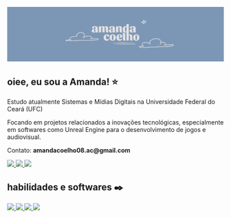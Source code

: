 ![Banner da Amanda Coelho](./banner.png)

## oiee, eu sou a Amanda! ⭐

Estudo atualmente Sistemas e Mídias Digitais na Universidade Federal do Ceará (UFC)

Focando em projetos relacionados a inovações tecnológicas, especialmente em softwares como Unreal Engine para o desenvolvimento de jogos e audiovisual.

Contato: __amandacoelho08.ac@gmail.com__

<div align="left">
  <a href="https://www.behance.net/amandaco3lho" target="_blank">
    <img src="https://img.shields.io/badge/Behance-7C97B6?style=for-the-badge&logo=behance&labelColor=7C97B6"/>
  </a>
  <a href="https://www.linkedin.com/in/amandaco3lho/" target="_blank">
    <img src="https://img.shields.io/badge/Linkedin-7C97B6?style=for-the-badge&logo=linkedin&labelColor=7C97B6"/>
  </a>
  <a href="https://www.instagram.com/amanda_fc2/" target="_blank">
    <img src="https://img.shields.io/badge/Instagram-7C97B6?style=for-the-badge&logo=instagram&logoColor=FFF&labelColor=7C97B6"/>
  </a>
</div>

## habilidades e softwares ✒️

<div align="left">
  <a href="https://www.unrealengine.com/en-US" target="_blank">
    <img src="https://img.shields.io/badge/Unreal%20Engine-7C97B6?style=for-the-badge&logo=unrealengine&labelColor=7C97B6"/>
  </a>
  <a href="https://processingfoundation.org/" target="_blank">
    <img src="https://img.shields.io/badge/Processing%20Foundation-7C97B6?style=for-the-badge&logo=processingfoundation&labelColor=7C97B6"/>
  </a>
  <a href="https://www.figma.com/" target="_blank">
    <img src="https://img.shields.io/badge/Figma-7C97B6?style=for-the-badge&logo=figma&logoColor=FFF&labelColor=7C97B6"/>
  </a>
  <a href="https://www.blender.org/" target="_blank">
    <img src="https://img.shields.io/badge/Blender-7C97B6?style=for-the-badge&logo=blender&logoColor=FFF&labelColor=7C97B6"/>
  </a>
</div>
